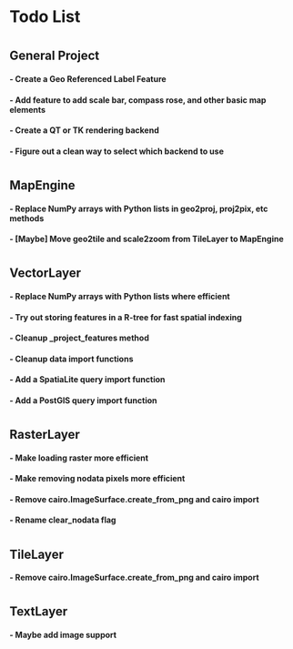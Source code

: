 Todo List
===
#

## General Project
#### - Create a Geo Referenced Label Feature

#### - Add feature to add scale bar, compass rose, and other basic map elements

#### - Create a QT or TK rendering backend

#### - Figure out a clean way to select which backend to use
#


## MapEngine
#### - Replace NumPy arrays with Python lists in geo2proj, proj2pix, etc methods
#### - [Maybe] Move geo2tile and scale2zoom from TileLayer to MapEngine
#


## VectorLayer
#### - Replace NumPy arrays with Python lists where efficient
#### - Try out storing features in a R-tree for fast spatial indexing
#### - Cleanup _project_features method
#### - Cleanup data import functions
#### - Add a SpatiaLite query import function 
#### - Add a PostGIS query import function 
#


## RasterLayer
#### - Make loading raster more efficient
#### - Make removing nodata pixels more efficient
#### - Remove cairo.ImageSurface.create_from_png and cairo import
#### - Rename clear_nodata flag
#


## TileLayer
#### - Remove cairo.ImageSurface.create_from_png and cairo import
#


## TextLayer
#### - Maybe add image support
#